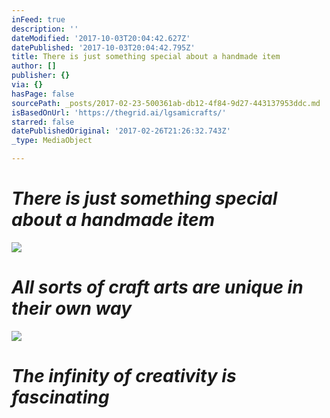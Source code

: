 ```yaml
---
inFeed: true
description: ''
dateModified: '2017-10-03T20:04:42.627Z'
datePublished: '2017-10-03T20:04:42.795Z'
title: There is just something special about a handmade item
author: []
publisher: {}
via: {}
hasPage: false
sourcePath: _posts/2017-02-23-500361ab-db12-4f84-9d27-443137953ddc.md
isBasedOnUrl: 'https://thegrid.ai/lgsamicrafts/'
starred: false
datePublishedOriginal: '2017-02-26T21:26:32.743Z'
_type: MediaObject

---
```

# _There is just something special about a handmade item_
![](https://the-grid-user-content.s3-us-west-2.amazonaws.com/a9d2f9bc-1d0a-4815-ad25-1301c9cfcc28.jpg)

# _All sorts of craft arts are unique in their own way_
![](https://the-grid-user-content.s3-us-west-2.amazonaws.com/7e58571b-48cf-408f-9986-de42776367eb.jpg)

# _The infinity of creativity is fascinating_